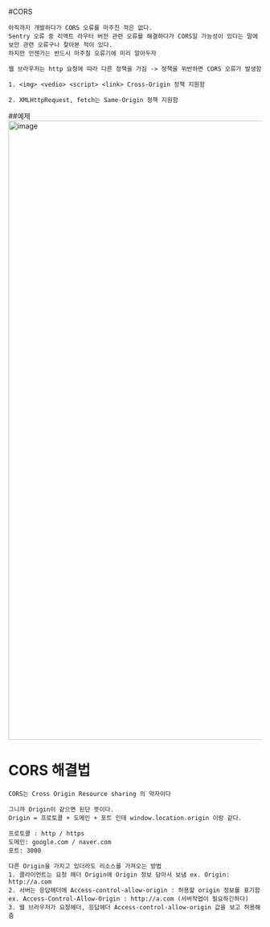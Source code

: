 #CORS
~~~
아직까지 개발하다가 CORS 오류를 마주친 적은 없다.
Sentry 오류 중 리액트 라우터 버전 관련 오류를 해결하다가 CORS일 가능성이 있다는 말에 보안 관련 오류구나 찾아본 적이 있다.
하지만 언젠가는 반드시 마주칠 오류기에 미리 알아두자
~~~

~~~
웹 브라우저는 http 요청에 따라 다른 정책을 가짐 -> 정책을 위반하면 CORS 오류가 발생함

1. <img> <vedio> <script> <link> Cross-Origin 정책 지원함

2. XMLHttpRequest, fetch는 Same-Origin 정책 지원함
~~~

##예제
<img width="1233" alt="image" src="https://github.com/KoGaYoung/JS-study/assets/36693355/a69298d6-523b-4c37-bff1-1ccbf316ed58">

# CORS 해결법
~~~
CORS는 Cross Origin Resource sharing 의 약자이다

그니까 Origin이 같으면 된단 뜻이다. 
Origin = 프로토콜 + 도메인 + 포트 인데 window.location.origin 이랑 같다.

프로토콜 : http / https
도메인: google.com / naver.com
포트: 3000

다른 Origin을 가지고 있더라도 리소스를 가져오는 방법
1. 클라이언트는 요청 헤더 Origin에 Origin 정보 담아서 보냄 ex. Origin: http://a.com
2. 서버는 응답헤더에 Access-control-allow-origin : 허용할 origin 정보를 표기함 ex. Access-Control-Allow-Origin : http://a.com (서버작업이 필요하긴하다)
3. 웹 브라우저가 요청헤더, 응답헤더 Access-control-allow-origin 값을 보고 허용해줌
~~~

